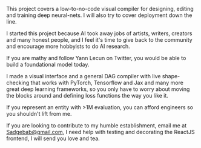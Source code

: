 This project covers a low-to-no-code visual compiler for designing, editing and training deep neural-nets. I will also try to cover deployment down the line. 

I started this project because AI took away jobs of artists, writers, creators and many honest people, and I feel it's time to give back to the community and encourage more 
hobbyists to do AI research. 

If you are mathy and follow Yann Lecun on Twitter, you would be able to build a foundational model today. 

I made a visual interface and a general DAG compiler with live shape-checking that works with PyTorch, Tensorflow and Jax and many more great deep learning frameworks, so you only have to worry about moving the blocks around and defining loss functions the way you like it. 

If you represent an entity with >1M evaluation, you can afford engineers so you shouldn't lift from me. 

If you are looking to contribute to my humble establishment, email me at Sadgebab@gmail.com, I need help with testing and decorating the ReactJS frontend, I will send you love and tea. 





